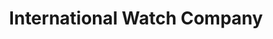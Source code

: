 ---
title: "International Watch Company"
url: /karachi/international-watch-company/
shop: watches
---
